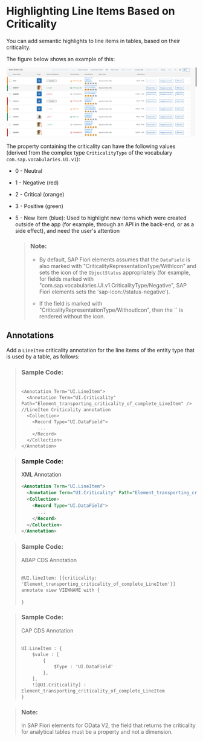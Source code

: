 <!-- loio0d501b16e43d45d0a19ae54a3be883d3 -->

# Highlighting Line Items Based on Criticality

You can add semantic highlights to line items in tables, based on their criticality.

The figure below shows an example of this:

 ![](images/Semantic_Highlighting_of_Rows_cb0f238.png) 

The property containing the criticality can have the following values \(derived from the complex type `CriticalityType` of the vocabulary `com.sap.vocabularies.UI.v1`\):

-   0 - Neutral

-   1 - Negative \(red\)

-   2 - Critical \(orange\)

-   3 - Positive \(green\)

-   5 - New Item \(blue\): Used to highlight new items which were created outside of the app \(for example, through an API in the back-end, or as a side effect\), and need the user's attention

    > ### Note:  
    > -   By default, SAP Fiori elements assumes that the `DataField` is also marked with "CriticalityRepresentationType/WithIcon" and sets the icon of the `ObjectStatus` appropriately \(for example, for fields marked with "com.sap.vocabularies.UI.v1.CriticalityType/Negative", SAP Fiori elements sets the 'sap-icon://status-negative'\).
    > 
    > -   If the field is marked with "CriticalityRepresentationType/WithoutIcon", then the `` is rendered without the icon.




<a name="loio0d501b16e43d45d0a19ae54a3be883d3__section_k1y_5xx_gqb"/>

## Annotations

Add a `LineItem` criticality annotation for the line items of the entity type that is used by a table, as follows:

> ### Sample Code:  
> ```
>               
> <Annotation Term="UI.LineItem">
>   <Annotation Term="UI.Criticality" Path="Element_transporting_criticality_of_complete_LineItem" />         //LineItem Criticality annotation
>   <Collection>
>     <Record Type="UI.DataField">
>       ...
>     </Record>
>   </Collection>
> </Annotation>
> 
> ```

> ### Sample Code:  
> XML Annotation
> 
> ```xml
> <Annotation Term="UI.LineItem">
>   <Annotation Term="UI.Criticality" Path="Element_transporting_criticality_of_complete_LineItem" />         //LineItem Criticality annotation
>   <Collection>
>     <Record Type="UI.DataField">
>       ...
>     </Record>
>   </Collection>
> </Annotation>
> ```

> ### Sample Code:  
> ABAP CDS Annotation
> 
> ```
> 
> @UI.lineItem: [{criticality: 'Element_transporting_criticality_of_complete_LineItem'}] 
> annotate view VIEWNAME with {
> 
> }
> 
> ```

> ### Sample Code:  
> CAP CDS Annotation
> 
> ```
> 
> UI.LineItem : {
>     $value : [
>         {
>             $Type : 'UI.DataField'
>         },
>     ],
>     ![@UI.Criticality] : Element_transporting_criticality_of_complete_LineItem
> }
> 
> ```

> ### Note:  
> In SAP Fiori elements for OData V2, the field that returns the criticality for analytical tables must be a property and not a dimension.

